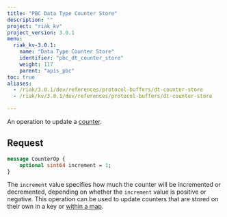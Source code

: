 ```yaml
---
title: "PBC Data Type Counter Store"
description: ""
project: "riak_kv"
project_version: 3.0.1
menu:
  riak_kv-3.0.1:
    name: "Data Type Counter Store"
    identifier: "pbc_dt_counter_store"
    weight: 117
    parent: "apis_pbc"
toc: true
aliases:
  - /riak/3.0.1/dev/references/protocol-buffers/dt-counter-store
  - /riak/kv/3.0.1/dev/references/protocol-buffers/dt-counter-store

---
```


An operation to update a [counter]({{<baseurl>}}riak/kv/3.0.1/developing/data-types).

## Request

```protobuf
message CounterOp {
    optional sint64 increment = 1;
}
```

The `increment` value specifies how much the counter will be incremented
or decremented, depending on whether the `increment` value is positive
or negative. This operation can be used to update counters that are
stored on their own in a key or [within a map]({{<baseurl>}}riak/kv/3.0.1/developing/api/protocol-buffers/dt-map-store).



